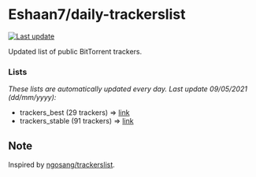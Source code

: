 
# Eshaan7/daily-trackerslist 

[![Last update](https://img.shields.io/badge/Last%20update-09/05/2021-blue.svg)](#)

Updated list of public BitTorrent trackers.

### Lists
*These lists are automatically updated every day. Last update 09/05/2021 (_dd/mm/yyyy_):*

* trackers_best (29 trackers) => [link](https://raw.githubusercontent.com/eshaan7/daily-trackerslist/master/trackers_best.txt)
* trackers_stable (91 trackers) => [link](https://raw.githubusercontent.com/eshaan7/daily-trackerslist/master/trackers_stable.txt)

## Note

Inspired by [ngosang/trackerslist](https://github.com/ngosang/trackerslist).
